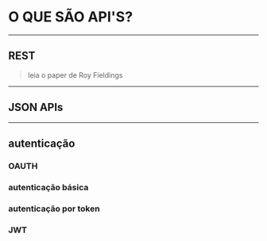 # O QUE SÃO API'S?
---
## REST
> leia o paper de Roy Fieldings
>
---
## JSON APIs
---
## autenticação
### OAUTH
### autenticação básica
### autenticação por token
### JWT
<!---
### baseada em cookie x
### openID x
### SAML x
---
## SOAP x
---
## HATEOAS x
---
## open API spec and swagger x
--->